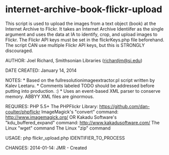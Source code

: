 # internet-archive-book-flickr-upload

This script is used to upload the images from a text object (book) at the Internet Archive to Flickr. 
It takes an Internet Archive Identiifer as the single argument and uses the data at IA to identify,
crop, and upload images to Flickr. The Flickr API keys must be set in the flickrKeys.php file beforehand.
The script CAN use multiple Flickr API keys, but this is STRONGLY discouraged.

AUTHOR:        Joel Richard, Smithsonian Libraries (richardjm@si.edu)
 
DATE CREATED:  January 14, 2014 
 
NOTES:         * Based on the fullresolutionimageextractor.pl script written by Kalev Leetaru.
               * Comments labeled TODO should be addressed before putting into production. :)
               * Uses an event-based XML parser to conserve memory. ABBYY XML files are ginormous.

REQUIRES:      PHP 5.5+
               The PHPFlickr Library: https://github.com/dan-coulter/phpflickr
               ImageMagick's "convert" command: http://www.imagemagick.org/
               OR Kakadu Software's "kdu_buffered_expand" command: http://www.kakadusoftware.com/
               The Linux "wget" command
               The Linux "zip" command

USAGE:         php flickr_upload.php IDENTIFIER_TO_PROCESS

CHANGES:       2014-01-14: JMR - Created

